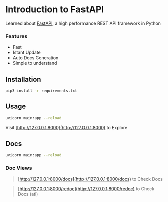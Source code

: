 # Introduction to FastAPI

Learned about [FastAPI](https://fastapi.tiangolo.com), a high performance REST API framework in Python

### Features

* Fast
* Istant Update
* Auto Docs Generation
* Simple to understand

## Installation

```bash
pip3 install -r requirements.txt
```

## Usage

```bash
uvicorn main:app --reload
```

Visit [http://127.0.0.1:8000](http://127.0.0.1:8000) to Explore

## Docs

```bash
uvicorn main:app --reload
```

### Doc Views

> [http://127.0.0.1:8000/docs](http://127.0.0.1:8000/docs) to Check Docs

> [http://127.0.0.1:8000/redoc](http://127.0.0.1:8000/redoc) to Check Docs (atl)